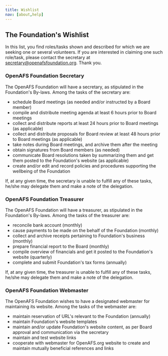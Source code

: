 ```yaml
---
title: Wishlist
nav: [about,help]
---
```


## The Foundation's Wishlist ##

In this list, you find roles/tasks shown and described for which we are seeking one or several volunteers. If you are interested in claiming one such role/task, please contact the secretary at secretary@openafsfoundation.org.  Thank you.

### OpenAFS Foundation Secretary ###

The OpenAFS Foundation will have a secretary, as stipulated in the Foundation's By-laws.  Among the tasks of the secretary are:
  - schedule Board meetings (as needed and/or instructed by a Board member)
  - compile and distribute meeting agenda at least 6 hours prior to Board meetings
  - collect and distribute reports at least 24 hours prior to Board meetings (as applicable)
  - collect and distribute proposals for Board review at least 48 hours prior to Board meetings (as applicable)
  - take notes during Board meetings, and archive them after the meeting
  - obtain signatures from Board members (as needed)
  - communicate Board resolutions taken by summarizing them and get them posted to the Foundation's website (as applicable)
  - create and/or edit and record policies and procedures supporting the wellbeing of the Foundation
 
If, at any given time, the secretary is unable to fulfill any of these tasks, he/she may delegate them and make a note of the delegation.  


### OpenAFS Foundation Treasurer ###

The OpenAFS Foundation will have a treasurer, as stipulated in the Foundation's By-laws.  Among the tasks of the treasurer are:
  - reconcile bank account (monthly)
  - cause payments to be made on the behalf of the Foundation (monthly)
  - collect and archive receipts pertaining to Foundation's business (monthly)
  - prepare financial report to the Board (monthly)
  - compile overview of financials and get it posted to the Foundation's website (quarterly)
  - complete and submit Foundation's tax forms (annually)

If, at any given time, the treasurer is unable to fulfill any of these tasks, he/she may delegate them and make a note of the delegation.  
  

###  OpenAFS Foundation Webmaster ###

The OpenAFS Foundation wishes to have a designated webmaster for maintaining its website.  Among the tasks of the webmaster are:
  - maintain reservation of URL's relevant to the Foundation (annually)
  - maintain Foundation's website templates
  - maintain and/or update Foundation's website content, as per Board approval and communication via the secretary
  - maintain and test website links
  - cooperate with webmaster for OpenAFS.org website to create and maintain mutually beneficial references and links


